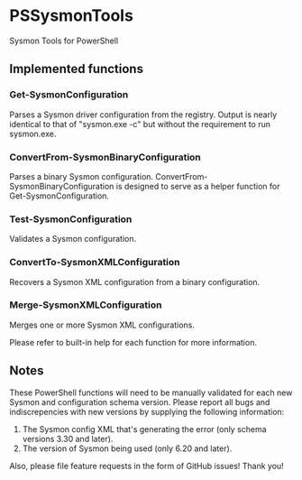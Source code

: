 # PSSysmonTools
Sysmon Tools for PowerShell

## Implemented functions
### Get-SysmonConfiguration
Parses a Sysmon driver configuration from the registry. Output is nearly identical to that of "sysmon.exe -c" but without the requirement to run sysmon.exe.
### ConvertFrom-SysmonBinaryConfiguration
Parses a binary Sysmon configuration. ConvertFrom-SysmonBinaryConfiguration is designed to serve as a helper function for Get-SysmonConfiguration.
### Test-SysmonConfiguration
Validates a Sysmon configuration.
### ConvertTo-SysmonXMLConfiguration
Recovers a Sysmon XML configuration from a binary configuration.
### Merge-SysmonXMLConfiguration
Merges one or more Sysmon XML configurations.

Please refer to built-in help for each function for more information.

## Notes
These PowerShell functions will need to be manually validated for each new Sysmon and configuration schema version. Please report all bugs and indiscrepencies with new versions by supplying the following information:

1) The Sysmon config XML that's generating the error (only schema versions 3.30 and later).
2) The version of Sysmon being used (only 6.20 and later).

Also, please file feature requests in the form of GitHub issues! Thank you!
